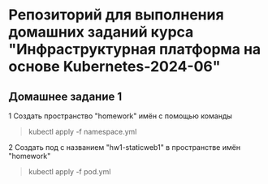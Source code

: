 # Репозиторий для выполнения домашних заданий курса "Инфраструктурная платформа на основе Kubernetes-2024-06"

## Домашнее задание 1

1 Создать пространство "homework" имён с помощью команды

> kubectl apply -f namespace.yml

2 Создать под с названием "hw1-staticweb1" в пространстве имён "homework"

> kubectl apply -f pod.yml
